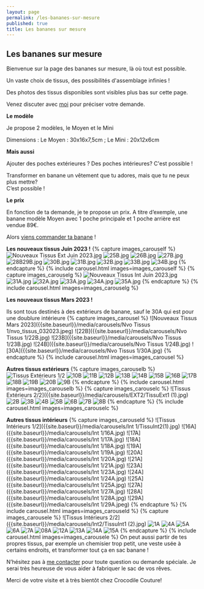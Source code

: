 ```yaml
---
layout: page
permalink: /les-bananes-sur-mesure
published: true
title: Les bananes sur mesure
---
```

## Les bananes sur mesure 

Bienvenue sur la page des bananes sur mesure, là où tout est possible.

Un vaste choix de tissus, des possibilités d'assemblage infinies !

Des photos des tissus disponibles sont visibles plus bas sur cette page.


Venez discuter avec [moi](mailto:crocodile.couture@gmail.com) pour préciser votre demande.


**Le modèle** 

Je propose 2 modèles, le Moyen et le Mini

Dimensions : Le Moyen : 30x16x7,5cm ; Le Mini : 20x12x6cm

**Mais aussi**

Ajouter des poches extérieures ? Des poches intérieures? 
C'est possible !

Transformer en banane un vêtement que tu adores, mais que tu ne peux plus mettre?  
C’est possible !


**Le prix**

En fonction de ta demande, je te propose un prix. 
A titre d’exemple, une banane modèle Moyen avec 1 poche principale et 1 poche arrière est vendue 89€.

Alors [viens commander ta banane](mailto:crocodile.couture@gmail.com) ! 

**Les nouveaux tissus Juin 2023 !**
{% capture images_carouself %}
![Nouveaux Tissus Ext Juin 2023.jpg]({{site.baseurl}}/media/NvoTissujuin23ext.jpg)
![25B.jpg]({{site.baseurl}}/media/25B.jpg)
![26B.jpg]({{site.baseurl}}/media/26B.jpg)
![27B.jpg]({{site.baseurl}}/media/27B.jpg)
![28B29B.jpg]({{site.baseurl}}/media/28B29B.jpg)
![30B.jpg]({{site.baseurl}}/media/30B.jpg)
![31B.jpg]({{site.baseurl}}/media/31B.jpg)
![32B.jpg]({{site.baseurl}}/media/32B.jpg)
![33B.jpg]({{site.baseurl}}/media/33B.jpg)
![34B.jpg]({{site.baseurl}}/media/34B.jpg)
{% endcapture %}
{% include carousel.html images=images_carouself %}
{% capture images_carouselg %}
![Nouveaux Tissus Int Juin 2023.jpg]({{site.baseurl}}/media/TissusJuin23Int.jpg)
![31A.jpg]({{site.baseurl}}/media/31A.jpg)
![32A.jpg]({{site.baseurl}}/media/32A.jpg)
![33A.jpg]({{site.baseurl}}/media/33A.jpg)
![34A.jpg]({{site.baseurl}}/media/34A.jpg)
![35A.jpg]({{site.baseurl}}/media/35A.jpg)
{% endcapture %}
{% include carousel.html images=images_carouselg %}

**Les nouveaux tissus Mars 2023 !**

Ils sont tous destinés à des extérieurs de banane, sauf le 30A qui est pour une doublure intérieure 
{% capture images_carousel %}
![Nouveaux Tissus Mars 2023]({{site.baseurl}}/media/carousels/Nvo Tissus 1/nvo_tissus_032023.jpeg)
![22B]({{site.baseurl}}/media/carousels/Nvo Tissus 1/22B.jpg)
![23B]({{site.baseurl}}/media/carousels/Nvo Tissus 1/23B.jpg)
![24B]({{site.baseurl}}/media/carousels/Nvo Tissus 1/24B.jpg)
![30A]({{site.baseurl}}/media/carousels/Nvo Tissus 1/30A.jpg)
{% endcapture %}
{% include carousel.html images=images_carousel %}

**Autres tissus extérieurs**
{% capture images_carouselb %}
![Tissus Extérieurs 1/2]({{site.baseurl}}/media/carousels/Ext1/TissuExt2(1).jpg)
![10B]({{site.baseurl}}/media/carousels/Ext1/10B.jpg)
![11B]({{site.baseurl}}/media/carousels/Ext1/11B.jpg)
![12B]({{site.baseurl}}/media/carousels/Ext1/12B.jpg)
![13B]({{site.baseurl}}/media/carousels/Ext1/13B.jpg)
![14B]({{site.baseurl}}/media/carousels/Ext1/14B.jpg)
![15B]({{site.baseurl}}/media/carousels/Ext1/15B.jpg)
![16B]({{site.baseurl}}/media/carousels/Ext1/16B.jpg)
![17B]({{site.baseurl}}/media/carousels/Ext1/17B.jpg)
![18B]({{site.baseurl}}/media/carousels/Ext1/18B.jpg)
![19B]({{site.baseurl}}/media/carousels/Ext1/19B.jpg)
![20B]({{site.baseurl}}/media/carousels/Ext1/20B.jpg)
![9B]({{site.baseurl}}/media/carousels/Ext1/9B.jpg)
{% endcapture %}
{% include carousel.html images=images_carouselb %}
{% capture images_carouselc %}
![Tissus Extérieurs 2/2]({{site.baseurl}}/media/carousels/EXT2/TissuExt1 (1).jpg)
![2B]({{site.baseurl}}/media/carousels/EXT2/2B.jpg)
![3B]({{site.baseurl}}/media/carousels/EXT2/3B.jpg)
![4B]({{site.baseurl}}/media/carousels/EXT2/4B.jpg)
![5B]({{site.baseurl}}/media/carousels/EXT2/5B.jpg)
![6B]({{site.baseurl}}/media/carousels/EXT2/6B.jpg)
![7B]({{site.baseurl}}/media/carousels/EXT2/7B.jpg)
![8B]({{site.baseurl}}/media/carousels/EXT2/8B.jpg)
{% endcapture %}
{% include carousel.html images=images_carouselc %}

**Autres tissus intérieurs**
{% capture images_carouseld %}
![Tissus Intérieurs 1/2]({{site.baseurl}}/media/carousels/Int 1/TissuInt2(1).jpg)
![16A]({{site.baseurl}}/media/carousels/Int 1/16A.jpg)
![17A]({{site.baseurl}}/media/carousels/Int 1/17A.jpg)
![18A]({{site.baseurl}}/media/carousels/Int 1/18A.jpg)
![19A]({{site.baseurl}}/media/carousels/Int 1/19A.jpg)
![20A]({{site.baseurl}}/media/carousels/Int 1/20A.jpg)
![21A]({{site.baseurl}}/media/carousels/Int 1/21A.jpg)
![23A]({{site.baseurl}}/media/carousels/Int 1/23A.jpg)
![24A]({{site.baseurl}}/media/carousels/Int 1/24A.jpg)
![25A]({{site.baseurl}}/media/carousels/Int 1/25A.jpg)
![27A]({{site.baseurl}}/media/carousels/Int 1/27A.jpg)
![28A]({{site.baseurl}}/media/carousels/Int 1/28A.jpg)
![29A]({{site.baseurl}}/media/carousels/Int 1/29A.jpeg)
{% endcapture %}
{% include carousel.html images=images_carouseld %}
{% capture images_carousele %}
![Tissus Intérieurs 2/2]({{site.baseurl}}/media/carousels/Int2/TissuInt1 (2).jpg)
![1A]({{site.baseurl}}/media/carousels/Int2/1A.jpg)
![4A]({{site.baseurl}}/media/carousels/Int2/4A.jpg)
![5A]({{site.baseurl}}/media/carousels/Int2/5A.jpg)
![6A]({{site.baseurl}}/media/carousels/Int2/6A.jpg)
![7A]({{site.baseurl}}/media/carousels/Int2/7A.jpg)
![08A]({{site.baseurl}}/media/carousels/Int2/08A.jpg)
![12A]({{site.baseurl}}/media/carousels/Int2/12A.jpg)
![13A]({{site.baseurl}}/media/carousels/Int2/13A.jpg)
![14A]({{site.baseurl}}/media/carousels/Int2/14A.jpg)
![15A]({{site.baseurl}}/media/carousels/Int2/15A.jpg)
{% endcapture %}
{% include carousel.html images=images_carousele %}
On peut aussi partir de tes propres tissus, par exemple un chemisier trop petit, une veste usée à certains endroits, et transformer tout ça en sac banane !


N’hésitez pas à [me contacter](mailto:crocodile.couture@gmail.com) pour toute question ou demande spéciale. Je serai très heureuse de vous aider à fabriquer le sac de vos rêves.

Merci de votre visite et à très bientôt chez Crocodile Couture!
